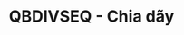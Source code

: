 ---
layout: post
title:  "QBDIVSEQ - Chia dãy"
categories: [lis, dp]
code: QBDIVSEQ
src: QBDIVSEQ.cpp
---
